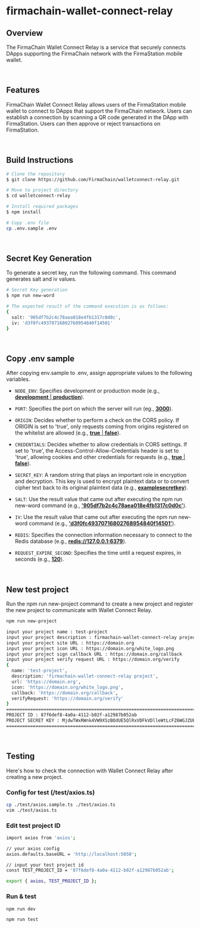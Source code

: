 # **firmachain-wallet-connect-relay**

## **Overview**
The FirmaChain Wallet Connect Relay is a service that securely connects DApps supporting the FirmaChain network with the FirmaStation mobile wallet.

<br/>

## **Features**
FirmaChain Wallet Connect Relay allows users of the FirmaStation mobile wallet to connect to DApps that support the FirmaChain network. Users can establish a connection by scanning a QR code generated in the DApp with FirmaStation. Users can then approve or reject transactions on FirmaStation.

<br/>

## **Build Instructions**
```bash
# Clone the repository
$ git clone https://github.com/FirmaChain/walletconnect-relay.git

# Move to project directory
$ cd walletconnect-relay

# Install required packages
$ npm install

# Copy .env file
cp .env.sample .env
```

<br/>

## **Secret Key Generation**
To generate a secret key, run the following command. This command generates salt and iv values.

```bash
# Secret Key generation
$ npm run new-word

# The expected result of the command execution is as follows:
{
  salt: '905df7b2c4c78aea018e4fb1317c0d0c',
  iv: 'd3f0fc49370716802768954840f14501'
}
```

<br/>

## **Copy .env sample**
After copying env.sample to .env, assign appropriate values to the following variables.

- `NODE_ENV`: Specifies development or production mode (e.g., <U>**development** | **production**</U>).

- `PORT`: Specifies the port on which the server will run (eg., <U>**3000**</U>).

- `ORIGIN`: Decides whether to perform a check on the CORS policy. If ORIGIN is set to 'true', only requests coming from origins registered on the whitelist are allowed (e.g., <U>**true** | **false**</U>).

- `CREDENTIALS`: Decides whether to allow credentials in CORS settings. If set to 'true', the Access-Control-Allow-Credentials header is set to 'true', allowing cookies and other credentials for requests (e.g., <U>**true** | **false**</U>).

- `SECRET_KEY`: A random string that plays an important role in encryption and decryption. This key is used to encrypt plaintext data or to convert cipher text back to its original plaintext data (e.g., <U>**examplesecretkey**</U>).

- `SALT`: Use the result value that came out after executing the npm run new-word command (e.g., <U>**'905df7b2c4c78aea018e4fb1317c0d0c'**</U>).

- `IV`: Use the result value that came out after executing the npm run new-word command (e.g., <U>**'d3f0fc49370716802768954840f14501'**</U>).

- `REDIS`: Specifies the connection information necessary to connect to the Redis database (e.g., <U>**redis://127.0.0.1:6379**</U>).

- `REQUEST_EXPIRE_SECOND`: Specifies the time until a request expires, in seconds (e.g., <U>**120**</U>).

<br/>

## **New test project**
Run the npm run new-project command to create a new project and register the new project to communicate with Wallet Connect Relay.

```bash
npm run new-project

input your project name : test-project
input your project description : firmachain-wallet-connect-relay project
input your project site URL : https://domain.org
input your project icon URL : https://domain.org/white_logo.png
input your project sign callback URL : https://domain.org/callback
input your project verify request URL : https://domain.org/verify
{
  name: 'test-project',
  description: 'firmachain-wallet-connect-relay project',
  url: 'https://domain.org',
  icon: 'https://domain.org/white_logo.png',
  callback: 'https://domain.org/callback',
  verifyRequest: 'https://domain.org/verify'
}
==========================================================================================================================
PROJECT ID : 87f6def8-4a0a-4112-b02f-a12987b052ab
PROJECT SECRET KEY : MjdwTWxRWnk4VW9XSzBOdUE5QlRxVDFkVDlleWtLcFZ6WGJZUENNYktlU1lFMlhXS0VPMjNMWjlNLzRZcTh3Lw==
==========================================================================================================================
```

<br/>

## **Testing**
Here's how to check the connection with Wallet Connect Relay after creating a new project.

### Config for test (/test/axios.ts)
```bash
cp ./test/axios.sample.ts ./test/axios.ts
vim ./test/axios.ts
```

### Edit test project ID
```bash
import axios from 'axios';

// your axios config
axios.defaults.baseURL = 'http://localhost:5050';

// input your test project id
const TEST_PROJECT_ID = '87f6def8-4a0a-4112-b02f-a12987b052ab';

export { axios, TEST_PROJECT_ID };
```

### Run & test

```bash
npm run dev

npm run test
```
